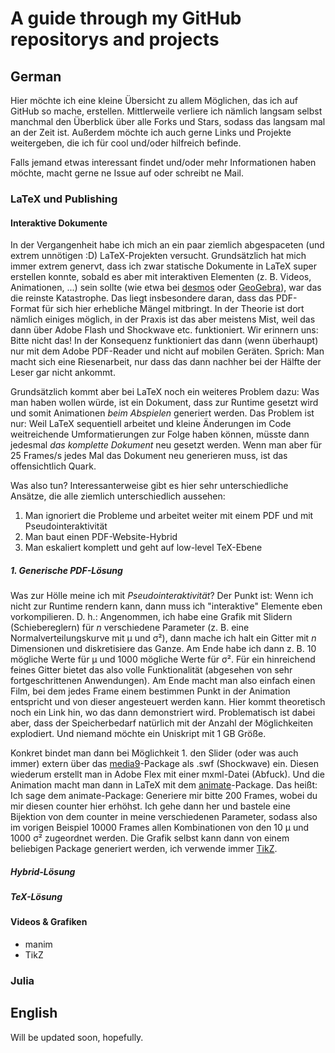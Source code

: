 # A guide through my GitHub repositorys and projects
## German

Hier möchte ich eine kleine Übersicht zu allem Möglichen, das ich auf GitHub so mache, erstellen. Mittlerweile verliere ich nämlich langsam selbst manchmal den Überblick über alle Forks und Stars, sodass das langsam mal an der Zeit ist. Außerdem möchte ich auch gerne Links und Projekte weitergeben, die ich für cool und/oder hilfreich befinde.

Falls jemand etwas interessant findet und/oder mehr Informationen haben möchte, macht gerne ne Issue auf oder schreibt ne Mail.

### LaTeX und Publishing

#### Interaktive Dokumente

In der Vergangenheit habe ich mich an ein paar ziemlich abgespaceten (und extrem unnötigen :D) LaTeX-Projekten versucht. Grundsätzlich hat mich immer extrem genervt, dass ich zwar statische Dokumente in LaTeX super erstellen konnte, sobald es aber mit interaktiven Elementen (z. B. Videos, Animationen, ...) sein sollte (wie etwa bei [desmos](https://learn.desmos.com/sliders) oder [GeoGebra](https://www.geogebra.org)), war das die reinste Katastrophe. Das liegt insbesondere daran, dass das PDF-Format für sich hier erhebliche Mängel mitbringt. In der Theorie ist dort nämlich einiges möglich, in der Praxis ist das aber meistens Mist, weil das dann über Adobe Flash und Shockwave etc. funktioniert. Wir erinnern uns: Bitte nicht das! In der Konsequenz funktioniert das dann (wenn überhaupt) nur mit dem Adobe PDF-Reader und nicht auf mobilen Geräten. Sprich: Man macht sich eine Riesenarbeit, nur dass das dann nachher bei der Hälfte der Leser gar nicht ankommt.

Grundsätzlich kommt aber bei LaTeX noch ein weiteres Problem dazu: Was man haben wollen würde, ist ein Dokument, dass zur Runtime gesetzt wird und somit Animationen *beim Abspielen* generiert werden. Das Problem ist nur: Weil LaTeX sequentiell arbeitet und kleine Änderungen im Code weitreichende Umformatierungen zur Folge haben können, müsste dann jedesmal *das komplette Dokument* neu gesetzt werden. Wenn man aber für 25 Frames/s jedes Mal das Dokument neu generieren muss, ist das offensichtlich Quark. 

Was also tun? Interessanterweise gibt es hier sehr unterschiedliche Ansätze, die alle ziemlich unterschiedlich aussehen:

1.  Man ignoriert die Probleme und arbeitet weiter mit einem PDF und mit Pseudointeraktivität
2.  Man baut einen PDF-Website-Hybrid
3.  Man eskaliert komplett und geht auf low-level TeX-Ebene

##### 1. Generische PDF-Lösung

Was zur Hölle meine ich mit *Pseudointeraktivität*? Der Punkt ist: Wenn ich nicht zur Runtime rendern kann, dann muss ich "interaktive" Elemente eben vorkompilieren. D. h.: Angenommen, ich habe eine Grafik mit Slidern (Schiebereglern) für *n* verschiedene Parameter (z. B. eine Normalverteilungskurve mit μ und σ²), dann mache ich halt ein Gitter mit *n* Dimensionen und diskretisiere das Ganze. Am Ende habe ich dann z. B. 10 mögliche Werte für μ und 1000 mögliche Werte für σ². Für ein hinreichend feines Gitter bietet das also volle Funktionalität (abgesehen von sehr fortgeschrittenen Anwendungen). Am Ende macht man also einfach einen Film, bei dem jedes Frame einem bestimmen Punkt in der Animation entspricht und von dieser angesteuert werden kann. Hier kommt theoretisch noch ein Link hin, wo das dann demonstriert wird. Problematisch ist dabei aber, dass der Speicherbedarf natürlich mit der Anzahl der Möglichkeiten explodiert. Und niemand möchte ein Uniskript mit 1 GB Größe.

Konkret bindet man dann bei Möglichkeit 1. den Slider (oder was auch immer) extern über das [media9](https://ctan.org/pkg/media9)-Package als .swf (Shockwave) ein. Diesen wiederum erstellt man in Adobe Flex mit einer mxml-Datei (Abfuck). Und die Animation macht man dann in LaTeX mit dem [animate](https://ctan.org/pkg/animate)-Package. Das heißt: Ich sage dem animate-Package: Generiere mir bitte 200 Frames, wobei du mir diesen counter hier erhöhst. Ich gehe dann her und bastele eine Bijektion von dem counter in meine verschiedenen Parameter, sodass also im vorigen Beispiel 10000 Frames allen Kombinationen von den 10 μ und 1000 σ² zugeordnet werden. Die Grafik selbst kann dann von einem beliebigen Package generiert werden, ich verwende immer [TikZ](https://www.ctan.org/pkg/pgf).

##### Hybrid-Lösung

##### TeX-Lösung

#### Videos & Grafiken

- manim
- TikZ

### Julia

###

## English
Will be updated soon, hopefully.
